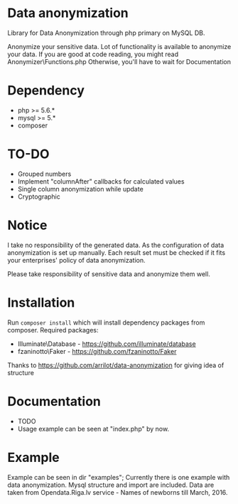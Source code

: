 # Data anonymization

Library for Data Anonymization through php primary on MySQL DB.

Anonymize your sensitive data. Lot of functionality is available to anonymize your data.
If you are good at code reading, you might read Anonymizer\Functions.php
Otherwise, you'll have to wait for Documentation

# Dependency

   - php >= 5.6.*
   - mysql >= 5.*
   - composer

# TO-DO
    
  - Grouped numbers
  - Implement "columnAfter" callbacks for calculated values
  - Single column anonymization while update 
  - Cryptographic

# Notice

I take no responsibility of the generated data. As the configuration of data anonymization is set up manually.
Each result set must be checked if it fits your enterprises' policy of data anonymization.

Please take responsibility of sensitive data and anonymize them well.

# Installation
   Run ```composer install``` which will install dependency packages from composer. 
   Required packages:
   
   - Illuminate\Database - https://github.com/illuminate/database
   - fzaninotto\Faker - https://github.com/fzaninotto/Faker
   
   Thanks to https://github.com/arrilot/data-anonymization for giving idea of structure

# Documentation

   - TODO
   - Usage example can be seen at "index.php" by now.

# Example

   Example can be seen in dir "examples"; Currently there is one example with data anonymization. Mysql structure and import are included.
   Data are taken from Opendata.Riga.lv service - Names of newborns till March, 2016.